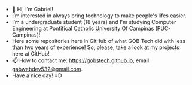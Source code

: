 - 👋 Hi, I’m Gabriel!
- I’m interested in always bring technology to make people's lifes easier.
- I’m a undergraduate student (18 years) and I'm studying Computer Engineering at Pontifical Catholic University Of Campinas (PUC-Campinas)!
- Here some repositories here in GitHub of what GOB Tech did with less than two years of experience! So, please, take a look at my projects here at GitHub!
- 📫 How to contact me: https://gobstech.github.io, email gabwebdev532@gmail.com.
- Have a nice day! =D

<!---
gobstech/gobstech is a ✨ special ✨ repository because its `README.md` (this file) appears on your GitHub profile.
You can click the Preview link to take a look at your changes.
--->
